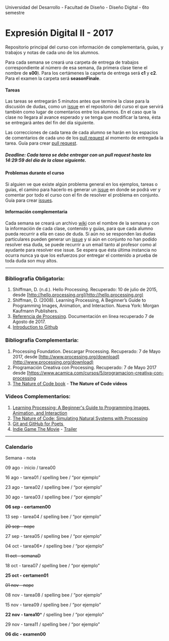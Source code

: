 Universidad del Desarrollo - Facultad de Diseño - Diseño Digital - 6to semestre

# Expresión Digital II - 2017

Repositorio principal del curso con información de complementaria, guías, y trabajos y notas de cada uno de los alumnos.  

Para cada semana se creará una carpeta de entrega de trabajos correspondiente al número de esa semana, (la primera clase tiene el nombre de **s00**). Para los certámenes la caperta de entrega será **c1** y **c2**. Para el examen la carpeta será **seasonFinale**. 



#### Tareas

Las tareas se entregarán 5 minutos antes que termine la clase para la discusión de dudas, como un [issue](https://github.com/disenoudd/ed22017/issues) en el repositorio del curso el que servirá también como lugar de comentarios entre los alumnos. En el caso que la clase no llegara al avance esperado y se tenga que modificar la tarea, ésta se entregará antes del fin del día siguiente. 

Las correcciones de cada tarea de cada alumno se harán en los espacios de comentarios de cada uno de los [pull request](https://github.com/disenoudd/ed22017/pulls) al momento de entregada la tarea. Guía para crear [pull request](https://help.github.com/articles/creating-a-pull-request/).

##### Deadline: Cada tarea se debe entregar con un pull request hasta las 14:29:59 del día de la clase siguiente. 



#### Problemas durante el curso

Si alguien ve que existe algún problema general en los ejemplos, tareas o guías, el camino para hacerlo es generar un [issue](https://github.com/disenoudd/ed22017/issues) en donde se podrá ver y comentar por todo el curso con el fin de resolver el problema en conjunto. Guía para crear [issues](https://help.github.com/articles/creating-an-issue/).



#### Información complementaria

Cada semana se creará un archivo [wiki](https://github.com/disenoudd/ed22017/wiki) con el nombre de la semana y con la información de cada clase, contenido y guías, para que cada alumno pueda recurrir a ella en caso de duda. Si aún no se responden las dudas particulares pueden generar un [issue](https://github.com/disenoudd/ed22017/issues) y si aún en conjunto no han podido resolver esa duda, se puede recurrir a un email tanto al profesor como al ayudante para resolver ese issue. Se espera que ésta última instancia no ocurra nunca ya que los esfuerzos por entregar el contenido a prueba de toda duda son muy altos.

------

### Bibliografía Obligatoria:

1. Shiffman, D. (n.d.). Hello Processing. Recuperado: 10 de julio de 2015, desde [http://hello.processing.org](http://hello.processing.org)
2. Shiffman, D. (2008). Learning Processing, A Beginner’s Guide to Programming Images, Animation, and Interaction. Nueva York: Morgan Kaufmann Publishers.
3. [Referencia de Processing](https://processing.org/reference/). Documentación en línea recuperado 7 de Agosto de 2017.
4. [Introduction to Github](https://services.github.com/on-demand/intro-to-github/)

### Bibliografía Complementaria:

1. Processing Foundation. Descargar Processing. Recuperado: 7 de Mayo 2017, desde [http://www.processing.org/download](http://www.processing.org/download)
2. Programación Creativa con Processing. Recuperado: 7 de Mayo 2017 desde [https://www.acamica.com/cursos/5/programacion-creativa-con-processing
3. [The Nature of Code book](http://natureofcode.com/book/) - **The Nature of Code videos**



### Videos Complementarios:

1. [Learning Processing: A Beginner's Guide to Programming Images, Animation, and Interaction](https://www.youtube.com/user/shiffman/playlists?sort=dd&shelf_id=2&view=50)
2. [The Nature of Code: Simulating Natural Systems with Processing](https://www.youtube.com/user/shiffman/playlists?sort=dd&shelf_id=6&view=50)
3. [Git and GitHub for Poets ](https://www.youtube.com/playlist?list=PLRqwX-V7Uu6ZF9C0YMKuns9sLDzK6zoiV)
4. [Indie Game The Movie](https://www.thepiratebay.org/torrent/8039351/Indie_Game_The_Movie_2012_720p_x264_AAC_HDTV_mp4) - [Trailer](https://www.youtube.com/watch?v=dINgx0y4GqM)

------

### Calendario

Semana - nota

09 ago - inicio / tarea00

16 ago - tarea01 / spelling bee / “por ejemplo”

23 ago - tarea02 / spelling bee / “por ejemplo”

30 ago - tarea03 / spelling bee / “por ejemplo”

**06 sep - certamen00**

13 sep - tarea04 / spelling bee / “por ejemplo”

~~20 sep - nope~~

27 sep - tarea05 / spelling bee / “por ejemplo”

04 oct - tarea06* / spelling bee / “por ejemplo”

~~11 oct - semanaD~~

18 oct - tarea07 / spelling bee / “por ejemplo”

**25 oct - certamen01**

~~01 nov - nope~~

08 nov - tarea08 / spelling bee / “por ejemplo”

15 nov - tarea09 / spelling bee / “por ejemplo”

**22 nov - tarea10*** / spelling bee / “por ejemplo”

29 nov - tarea11 / spelling bee / “por ejemplo”

**06 dic - examen00**